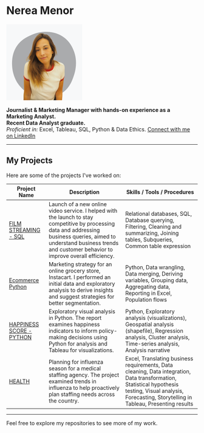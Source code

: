 # Nerea Menor
<img src="images/me_grey.png" alt="Your Name" width="200"/>

**Journalist & Marketing Manager with hands-on experience as a Marketing Analyst.**  
**Recent Data Analyst graduate.**  
*Proficient in:* Excel, Tableau, SQL, Python & Data Ethics.
[Connect with me on LinkedIn](https://www.linkedin.com/in/nerea-menor/)  

---

## My Projects

Here are some of the projects I've worked on:

| Project Name | Description | Skills / Tools / Procedures |
|--------------|-------------|-----------------------------|
| [FILM STREAMING - SQL](https://github.com/NereaMe/launchstrategy_SQL) | Launch of a new online video service. I helped with the launch to stay competitive by processing data and addressing business queries, aimed to understand business trends and customer behavior to improve overall efficiency. | Relational databases, SQL, Database querying, Filtering, Cleaning and summarizing, Joining tables, Subqueries, Common table expression |
| [Ecommerce Python](https://github.com/NereaMe/Ecommerce_python/) | Marketing strategy for an online grocery store, Instacart. I performed an initial data and exploratory analysis to derive insights and suggest strategies for better segmentation. | Python, Data wrangling, Data merging, Deriving variables, Grouping data, Aggregating data, Reporting in Excel, Population flows |
| [HAPPINESS SCORE - PYTHON](https://github.com/NereaMe/HappinessScore_python) | Exploratory visual analysis in Python. The report examines happiness indicators to inform policy-making decisions using Python for analysis and Tableau for visualizations. | Python, Exploratory analysis (visualizations), Geospatial analysis (shapefile), Regression analysis, Cluster analysis, Time-series analysis, Analysis narrative |
| [HEALTH](https://github.com/NereaMe/health_tableau) | Planning for influenza season for a medical staffing agency. The project examined trends in influenza to help proactively plan staffing needs across the country. | Excel, Translating business requirements, Data cleaning, Data integration, Data transformation, Statistical hypothesis testing, Visual analysis, Forecasting, Storytelling in Tableau, Presenting results |

---

Feel free to explore my repositories to see more of my work.

